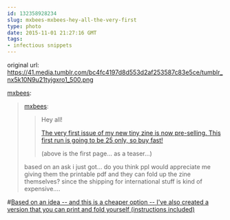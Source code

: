 ```yaml
---
id: 132358928234
slug: mxbees-mxbees-hey-all-the-very-first
type: photo
date: 2015-11-01 21:27:16 GMT
tags:
- infectious snippets
---
```

original url: https://41.media.tumblr.com/bc4fc4197d8d553d2af253587c83e5ce/tumblr_nx5k10N9u21tyjgxro1_500.png

<p><a class="tumblr_blog" href="http://mxbees.tumblr.com/post/132357163594">mxbees</a>:</p>
<blockquote>
<p><a class="tumblr_blog" href="http://mxbees.tumblr.com/post/132353843619">mxbees</a>:</p>
<blockquote>
<p>Hey all!</p>

<p><a href="https://gum.co/infect11">The very first issue of my new tiny zine is now pre-selling. This first run is going to be 25 only, so buy fast!</a></p>

<p>(above is the first page… as a teaser…)</p>
</blockquote>
<p>based on an ask i just got… do you think ppl would appreciate me giving them the printable pdf and they can fold up the zine themselves? since the shipping for international stuff is kind of expensive….</p>
</blockquote>

#[Based on an idea -- and this is a cheaper option -- I've also created a version that you can print and fold yourself (instructions included)](https://gum.co/infect11diy)